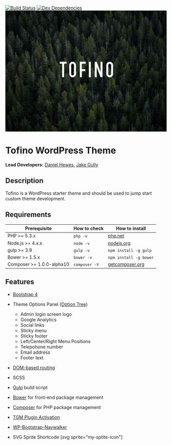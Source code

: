 [![Build Status](https://travis-ci.org/mrchimp/tofino.svg)](https://travis-ci.org/mrchimp/tofino)  [![Dev Dependencies](https://david-dm.org/mrchimp/tofino.svg)](https://devid-dm.org/mrchimpy/tofino)
![Tofino](https://raw.githubusercontent.com/mrchimp/tofino/master/screenshot.png)

# Tofino WordPress Theme

**Lead Developers:**
[Daniel Hewes](https://github.com/danimalweb), [Jake Gully](https://github.com/mrchimp)

## Description

Tofino is a WordPress starter theme and should be used to jump start custom theme development.

## Requirements

| Prerequisite    | How to check | How to install
| --------------- | ------------ | ------------- |
| PHP >= 5.3.x    | `php -v`     | [php.net](http://php.net/manual/en/install.php) |
| Node.js >= 4.x.x  | `node -v`    | [nodejs.org](http://nodejs.org/) |
| gulp >= 3.9  | `gulp -v`    | `npm install -g gulp` |
| Bower >= 1.5.x | `bower -v`   | `npm install -g bower` |
| Composer >= 1.0.0-alpha10 | `composer -V`   | [getcomposer.org](http://getcomposer.org) |

## Features

* [Bootstrap 4](http://getbootstrap.com/)

* Theme Options Panel ([Option Tree](https://github.com/valendesigns/option-tree))
	* Admin login screen logo
	* Google Analytics
	* Social links
	* Sticky menu
	* Sticky footer
	* Left/Center/Right Menu Positions
	* Telepohone number
	* Email address
	* Footer text

* [DOM-based routing](http://goo.gl/EUTi53)

* SCSS

* [Gulp](http://gulpjs.com/) build script

* [Bower](http://bower.io/) for front-end package management

* [Composer](https://getcomposer.org/) for PHP package management

* [TGM Plugin Activation](https://github.com/TGMPA/TGM-Plugin-Activation)

* [WP-Bootstrap-Navwalker](https://github.com/twittem/wp-bootstrap-navwalker)

* SVG Sprite Shortcode [svg sprite="my-sptite-icon"]
